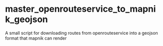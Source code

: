 # master_openrouteservice_to_mapnik_geojson
A small script for downloading routes from openrouteservice into a geojson format that mapnik can render

